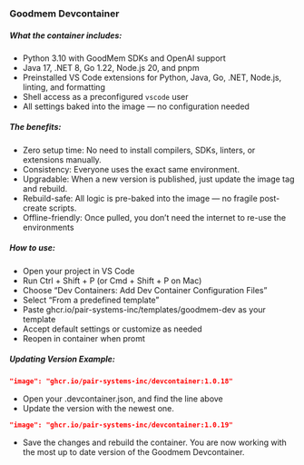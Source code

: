 ### Goodmem Devcontainer

##### What the container includes: 
- Python 3.10 with GoodMem SDKs and OpenAI support
- Java 17, .NET 8, Go 1.22, Node.js 20, and pnpm
- Preinstalled VS Code extensions for Python, Java, Go, .NET, Node.js, linting, and formatting
- Shell access as a preconfigured `vscode` user
- All settings baked into the image — no configuration needed

##### The benefits: 
- Zero setup time: No need to install compilers, SDKs, linters, or extensions manually.
- Consistency: Everyone uses the exact same environment.
- Upgradable: When a new version is published, just update the image tag and rebuild.
- Rebuild-safe: All logic is pre-baked into the image — no fragile post-create scripts.
- Offline-friendly: Once pulled, you don’t need the internet to re-use the environments 

##### How to use: 
- Open your project in VS Code
- Run Ctrl + Shift + P (or Cmd + Shift + P on Mac)
- Choose “Dev Containers: Add Dev Container Configuration Files”
- Select “From a predefined template”
- Paste ghcr.io/pair-systems-inc/templates/goodmem-dev as your template
- Accept default settings or customize as needed
- Reopen in container when promt


##### Updating Version Example:

```json
"image": "ghcr.io/pair-systems-inc/devcontainer:1.0.18"
```

- Open your .devcontainer.json, and find the line above
- Update the version with the newest one. 

```json
"image": "ghcr.io/pair-systems-inc/devcontainer:1.0.19"
```

- Save the changes and rebuild the container. You are now working with the most up to date version of the Goodmem Devcontainer. 